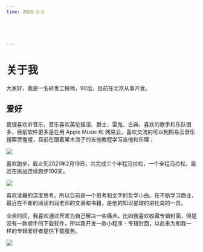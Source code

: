 ```yaml
---
time: 2020-3-5





---
```




# 关于我

大家好，我是一名研发工程师，90后，目前在北京从事开发。

## 爱好

我很喜欢听音乐，音乐喜欢英伦摇滚、爵士、雷鬼、古典，喜欢的歌手和乐队很多，目前软件更多是在用 Apple Music 和 网易云，喜欢交流的可以到网易云音乐搜索贾惺惺，目前在跟着果木浪子的吉他教程学习吉他和乐理；

![](https://tva1.sinaimg.cn/large/008eGmZEly1gnsftugkgtj30n01dstar.jpg)



喜欢跑步，截止到2021年2月19日，共完成三个半程马拉松，一个全程马拉松，最近在挑战连续跑步100天。

![](https://tva1.sinaimg.cn/large/008eGmZEly1gnsgpvszt9j30n01dsq51.jpg)


喜欢凌晨的深度思考。所以目前是一个思考和文字的哲学小白。在不断学习商业，最近在不断的阅读刘润老师的文章和书籍，是他的知识星球的进化岛的一员。

业余时间，我喜欢通过开发为自己解决一些痛点。比如我喜欢收藏专辑封面，但是没有一款顺手的下载软件，所以我开发一款小程序 - 专辑封面，以此来为和我一样的专辑爱好者提供下载服务。

![](https://tva1.sinaimg.cn/large/008eGmZEly1gnsgvu4t1xj3076086gm5.jpg)
